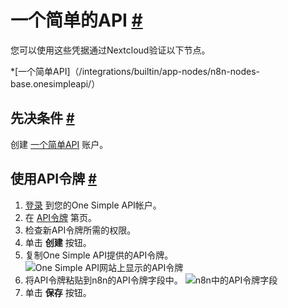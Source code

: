 


 一个简单的API
 [#](#one简单api "永久链接")
=======================================================



 您可以使用这些凭据通过Nextcloud验证以下节点。
 


*[一个简单API]（/integrations/builtin/app-nodes/n8n-nodes-base.onesimpleapi/）



 先决条件
 [#](#先决条件 "永久链接")
-----------------------------------------------------



 创建
 [一个简单API](https://onesimpleapi.com/register) 
 账户。
 



 使用API令牌
 [#](#使用api标记 "永久链接")
---------------------------------------------------------------


1. [登录](https://onesimpleapi.com/login) 
 到您的One Simple API帐户。
2. 在
 [API令牌](https://onesimpleapi.com/user/api-tokens) 
 第页。
3. 检查新API令牌所需的权限。
4. 单击
 **创建**
 按钮。
5. 复制One Simple API提供的API令牌。
 ![One Simple API网站上显示的API令牌](https://d33wubrfki0l68.cloudfront.net/c152464f7092f5f42bd62d10554f07d9c8a174dc/c2f5b/_images/integrations/builtin/credentials/onesimpleapi/one_simple_api_website.png)
6. 将API令牌粘贴到n8n的API令牌字段中。
 ![n8n中的API令牌字段](https://d33wubrfki0l68.cloudfront.net/317ae36a73ece37d442e6430571f7f801bdc2497/f2d23/_images/integrations/builtin/credentials/onesimpleapi/one_simple_api_n8n_credentials.png)
7. 单击
 **保存**
 按钮。




